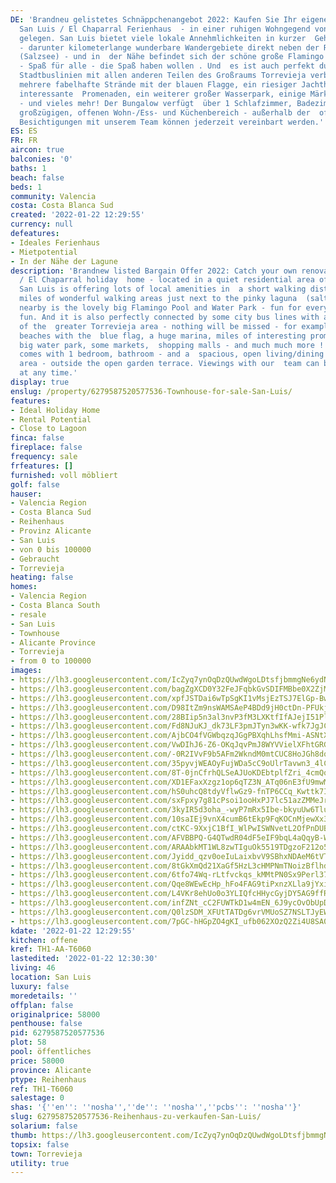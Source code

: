 ```yaml
---
DE: 'Brandneu gelistetes Schnäppchenangebot 2022: Kaufen Sie Ihr eigenes renoviertes
  San Luis / El Chaparral Ferienhaus  - in einer ruhigen Wohngegend von Torrevieja
  gelegen. San Luis bietet viele lokale Annehmlichkeiten in kurzer  Gehentfernung
  - darunter kilometerlange wunderbare Wandergebiete direkt neben der Rosa Lagune
  (Salzsee) - und in  der Nähe befindet sich der schöne große Flamingo Pool und Wasserpark
  - Spaß für alle - die Spaß haben wollen . Und  es ist auch perfekt durch einige
  Stadtbuslinien mit allen anderen Teilen des Großraums Torrevieja verbunden - zum  Beispiel
  mehrere fabelhafte Strände mit der blauen Flagge, ein riesiger Jachthafen, kilometerlange
  interessante  Promenaden, ein weiterer großer Wasserpark, einige Märkte, Einkaufszentren
  - und vieles mehr! Der Bungalow verfügt  über 1 Schlafzimmer, Badezimmer - und einen
  großzügigen, offenen Wohn-/Ess- und Küchenbereich - außerhalb der  offenen Gartenterrasse.
  Besichtigungen mit unserem Team können jederzeit vereinbart werden.'
ES: ES
FR: FR
aircon: true
balconies: '0'
baths: 1
beach: false
beds: 1
community: Valencia
costa: Costa Blanca Sud
created: '2022-01-22 12:29:55'
currency: null
defeatures:
- Ideales Ferienhaus
- Mietpotential
- In der Nähe der Lagune
description: 'Brandnew listed Bargain Offer 2022: Catch your own renovated San Luis
  / El Chaparral holiday  home - located in a quiet residential area of Torrevieja.
  San Luis is offering lots of local amenities in  a short walking distance - including
  miles of wonderful walking areas just next to the pinky laguna  (salt lake) - and
  nearby is the lovely big Flamingo Pool and Water Park - fun for everybody - who  wants
  fun. And it is also perfectly connected by some city bus lines with all other parts
  of the  greater Torrevieja area - nothing will be missed - for example several fabulous
  beaches with the  blue flag, a huge marina, miles of interesting promenades, another
  big water park, some markets,  shopping malls - and much much more ! The bungalow
  comes with 1 bedroom, bathroom - and a  spacious, open living/dining and kitchen
  area - outside the open garden terrace. Viewings with our  team can be arranged
  at any time.'
display: true
enslug: /property/6279587520577536-Townhouse-for-sale-San-Luis/
features:
- Ideal Holiday Home
- Rental Potential
- Close to Lagoon
finca: false
fireplace: false
frequency: sale
frfeatures: []
furnished: voll möbliert
golf: false
hauser:
- Valencia Region
- Costa Blanca Sud
- Reihenhaus
- Provinz Alicante
- San Luis
- von 0 bis 100000
- Gebraucht
- Torrevieja
heating: false
homes:
- Valencia Region
- Costa Blanca South
- resale
- San Luis
- Townhouse
- Alicante Province
- Torrevieja
- from 0 to 100000
images:
- https://lh3.googleusercontent.com/IcZyq7ynOqDzQUwdWgoLDtsfjbmmgNe6ydN6a-XJI4gQbsiQFjC_BxwcGVzwD6gDJi5IVSKeJ2KZJGqVrWYQCmaNAOSNNmAucQ=w640-rj-e30-l100
- https://lh3.googleusercontent.com/bagZgXCD0Y32FeJFqbkGvSDIFMBbe0X2ZjMPWsv9BLDdwY7IA2Yusq4bV_tMU4ADxiJG1A7caNZIa-uvho55QWirUrwIpKwScg=w640-rj-e30-l100
- https://lh3.googleusercontent.com/xpfJSTDai6wTpSgKI1vMsjEzTSJ7ElGp-Bw2yrkRxg3Cg3E7sKqhjwJ7FynvvIi-0c7j0vm_iSrYwKr7xps0bsXxhho1Q6aA=w640-rj-e30-l100
- https://lh3.googleusercontent.com/D98ItZm9nsWAMSAeP4BDd9jH0ctDn-PFUkjis7gcYVTVBiyBJ4VROuj4P3Nobv604r9XJblQv9WGfanHLc4yDj8R1hdFgjP8FYs=w640-rj-e30-l100
- https://lh3.googleusercontent.com/28BIip5n3al3nvP3fM3LXKtfIfAJejI51PlsWB6RcdyeChdSZRBQU8OijWHQWgruuwj5Bukk39mbizXCuSIQPWVxhR7VI_Mt=w640-rj-e30-l100
- https://lh3.googleusercontent.com/Fd8NJuKJ_dk73LF3pmJTyn3wKK-wfk7JgJCrnO78krT0JA8XR_roWi6p5bO8WnD_QC3iafaiFag2ljkcozvYQxuFQJk8jcQINcQ=w640-rj-e30-l100
- https://lh3.googleusercontent.com/AjbCO4fVGWbqzqJGgPBXqhLhsfMmi-ASNtXiwdWvE4taGPjZmq_fI2Q56mzsWNGAY2uy_LC1fTOcyKUgTmwVbXgwen_-tSiBYw=w640-rj-e30-l100
- https://lh3.googleusercontent.com/VwDIhJ6-Z6-OKqJqvPmJ8WYVVielXFhtGRGnJSZoY_zx4oGc_NqyrDELgr9F_wZm7R9twCaqgNuGDleB9y8CXZVW2D4gUzQrDg=w640-rj-e30-l100
- https://lh3.googleusercontent.com/-0R2IVvF9b5AFm2WkndM0mtCUC8HoJGh8dqMoznXl3UnCvkD-8Ag14OyM7xQutxW5pm5dd49WOiPLc-kzwSHGAfxZAx_uU_1DQ=w640-rj-e30-l100
- https://lh3.googleusercontent.com/35pyvjWEAOyFujWDa5cC9oUlrTavwn3_4lCFT4rlS5gtVL1BurXx760CgC-Q9S7Ws3LLvAmcfjWHqZfG52eBIRokMvLghShmAeU=w640-rj-e30-l100
- https://lh3.googleusercontent.com/8T-0jnCfrhQLSeAJUoKDEbtplfZri_4cmQqtbPbARDj1nwe7ABEgOk_sPMLt3gVFUiljdAJ5LuGh20kZPtaBEvRcfWKymwOXSQ=w640-rj-e30-l100
- https://lh3.googleusercontent.com/XD1EFaxXzgz1op6qTZ3N_ATq06nE3fU9mwM_5SW9D48Uq507N_5AbAKbU8O5zXF5DVQ7Sep6blJzJXRsuc1n8oot1TbMwFw=w640-rj-e30-l100
- https://lh3.googleusercontent.com/hS0uhcQ8tdyVflwGz9-fnTP6CCq_Kwttk7IpgkpbbkAx98V4cz_d8Z7kAv0K05830BdWdK4w0ojREn8T713mKigzp0LRmNv-7A=w640-rj-e30-l100
- https://lh3.googleusercontent.com/sxFpxy7g81cPsoi1ooHxPJ7lc51azZMMeJrBIc2qJzWNUlyVkNqNtOHfIGDwplCCOokcrc0FEyREW_VRLjBOGOsdVPU8Q8ui=w640-rj-e30-l100
- https://lh3.googleusercontent.com/3kyIR5d3oha_-wyP7mRx5Ibe-bkyuUw6TluZNU8AWP9sX01ifzcrlnUzDRQVgkYHhQ6hf6EZaXqjtDd7TjsIgu4kEiKgDkeQkYc=w640-rj-e30-l100
- https://lh3.googleusercontent.com/10saIEj9vnX4cumB6tEkp9FqKOCnMjewXx3-Wa-150Njb4rj4muA-t9lypsE8NVb2Z4pkUaCjp5Tf6YuE9Og4xaVethH-Hi3=w640-rj-e30-l100
- https://lh3.googleusercontent.com/ctKC-9XxjC1BfI_WlPwISWNvetL2OfPnDUBTOEmbGllej3hw4fiM5OfWsIb2eXxroQNeojUygZ4SFx105K-4lwFsB0hdRHFSSA=w640-rj-e30-l100
- https://lh3.googleusercontent.com/AFVBBPQ-G4QTwdR04dF5eIF9bqL4aQqyB-WxB5yTAVi5lMHLzLt9NsVlcBO2d-4n-tC9CYUpv6YsiackcHChN0u25VwYvFOwUw=w640-rj-e30-l100
- https://lh3.googleusercontent.com/ARAAbkMT1WL8zwTIguOk5519TDgzoF212o5dDnePYlub5gZb8e9AZ7FYxf0UWfLYPsWrUBuLmpHNzjKly-gukmxnA_d78PF6=w640-rj-e30-l100
- https://lh3.googleusercontent.com/Jyidd_qzv0oeIuLaixbvV9SBhxNDAeM6tVTQkGKRyZ2e0ZqeCc50dKg_Xjrc-EiSx_K25a2qAC6kCeTGPLC17PVX8mHUayWGdA=w640-rj-e30-l100
- https://lh3.googleusercontent.com/8tGkXmQd21XaGf5HzL3cHMPNmTNoizBflhdbPQC2S_2JkTuYg1SG-FfWq9juVxOAJ1amB82HMbfBCrxn4VO9bJoK0Nxw9iRlMQ=w640-rj-e30-l100
- https://lh3.googleusercontent.com/6tfo74Wq-rLtfvckqs_kMMtPN0Sx9Perl37XOBVGLKoC4fZLgITSmEjCKKlgbRomP5Hvvqsii9ezYJioeuwtlhIFbGWSwums8Q=w640-rj-e30-l100
- https://lh3.googleusercontent.com/Qqe8WEwEcHp_hFo4FAG9tiPxnzXLla9jYxiA32lh-fvV1jy7UcNzkFVe5Lu4aSbPZs7DbCcMKAa434FzT4E28dAOoIFGydsW=w640-rj-e30-l100
- https://lh3.googleusercontent.com/L4VKr8ehUo0o3YLIQfcHHycGyjDY5AG9ffRTB2wjSHgfQxpA_OutBQsgnb8C8-WFfztyZKEE9CH7-1QJ9DbR5WgMeTW5qqP745Y=w640-rj-e30-l100
- https://lh3.googleusercontent.com/infZNt_cC2FUWTkD1w4mEN_6J9ycOvObUpDLv_0AS5JDo6QK2hph0ALt1ubx5zhAE1tQJsGl79l35vkPhTrK1Ot0X5qABWNV=w640-rj-e30-l100
- https://lh3.googleusercontent.com/Q0lzSDM_XFUtTATDg6vrVMUoSZ7NSLTJyEWgRPa0hGIQWBrg8czdVkdT_Txu2f4lGMqBYQkftjXLAxcbY2K5uLrfS4gUhtyy=w640-rj-e30-l100
- https://lh3.googleusercontent.com/7pGC-hHGpZO4gKI_ufb062XOzQ2Zi4U8SA041-Kpto40EUB_8JIlOLwqyF2WTOGmA2yumkXPcz4mE6qg-paxhtdDcUHDoltC=w640-rj-e30-l100
kdate: '2022-01-22 12:29:55'
kitchen: offene
kref: TH1-AA-T6060
lastedited: '2022-01-22 12:30:30'
living: 46
location: San Luis
luxury: false
moredetails: ''
offplan: false
originalprice: 58000
penthouse: false
pid: 6279587520577536
plot: 58
pool: öffentliches
price: 58000
province: Alicante
ptype: Reihenhaus
ref: TH1-T6060
salestage: 0
shas: '{''en'': ''nosha'',''de'': ''nosha'',''pcbs'': ''nosha''}'
slug: 6279587520577536-Reihenhaus-zu-verkaufen-San-Luis/
solarium: false
thumb: https://lh3.googleusercontent.com/IcZyq7ynOqDzQUwdWgoLDtsfjbmmgNe6ydN6a-XJI4gQbsiQFjC_BxwcGVzwD6gDJi5IVSKeJ2KZJGqVrWYQCmaNAOSNNmAucQ=w400-h240-n-rj-e30-l100
topsix: false
town: Torrevieja
utility: true
---
```

